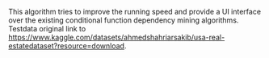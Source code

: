 This algorithm tries to improve the running speed and provide a UI interface over the existing conditional function dependency mining algorithms. Testdata original link to https://www.kaggle.com/datasets/ahmedshahriarsakib/usa-real-estatedataset?resource=download.
